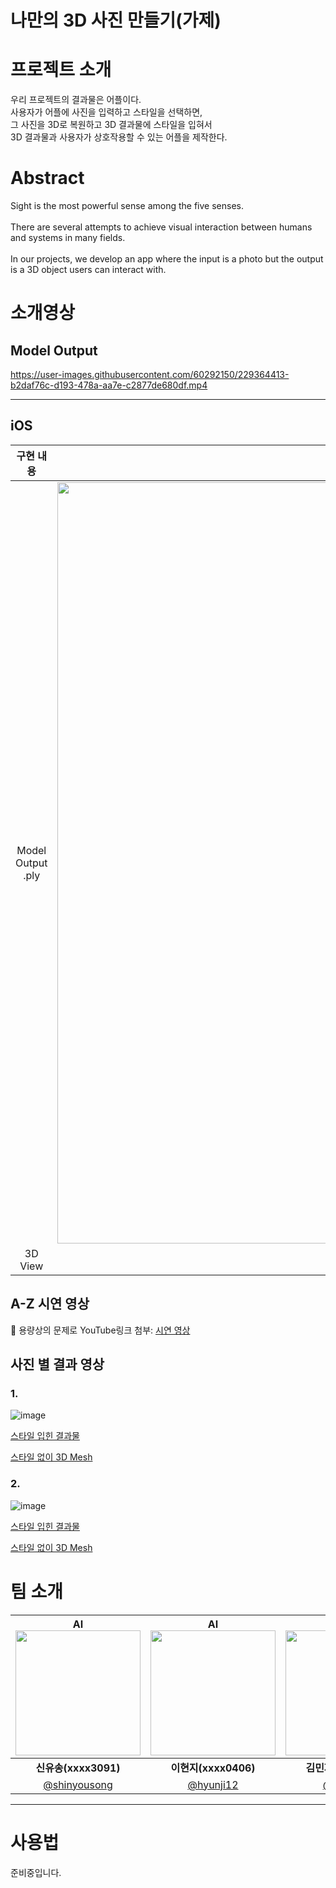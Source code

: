 # 나만의 3D 사진 만들기(가제)
  
  
  
# 프로젝트 소개  

우리 프로젝트의 결과물은 어플이다.  
사용자가 어플에 사진을 입력하고 스타일을 선택하면,  
그 사진을 3D로 복원하고 3D 결과물에 스타일을 입혀서  
3D 결과물과 사용자가 상호작용할 수 있는 어플을 제작한다.  
  
  
# Abstract  

Sight is the most powerful sense among the five senses. <br/><br/>
There are several attempts to achieve visual interaction between humans and systems in many fields. <br/><br/>
In our projects, we develop an app where the input is a photo but the output is a 3D object users can interact with.  
  
  
# 소개영상
## Model Output

https://user-images.githubusercontent.com/60292150/229364413-b2daf76c-d193-478a-aa7e-c2877de680df.mp4


---

## iOS

|    구현 내용    |   스크린샷   |
| :-------------: | :----------: |
| Model Output .ply | <img width="1218" alt="image" src="https://user-images.githubusercontent.com/60292150/229364361-6c98b412-be77-4858-a345-c72e5f45806f.png"> |
| 3D View | ![image](https://github.com/kookmin-sw/capstone-2023-30/assets/60292150/2bc5c047-ea44-446a-956a-556340534bfa) |

## A-Z 시연 영상
🛑 용량상의 문제로 YouTube링크 첨부: [시연 영상](https://www.youtube.com/watch?v=Tjouzsz71u0)

## 사진 별 결과 영상
### 1. 

![image](https://github.com/kookmin-sw/capstone-2023-30/assets/60292150/81adb795-f169-4779-91d9-4d02839acd2d)


[스타일 입힌 결과물](https://youtube.com/shorts/o9oyv6CwMzU?feature=share)

[스타일 없이 3D Mesh](https://youtube.com/shorts/mc2BVlg7rIs?feature=share)

### 2.

![image](https://github.com/kookmin-sw/capstone-2023-30/assets/60292150/7ae8c06c-8609-4ecb-b5dd-fec0a248068a)


[스타일 입힌 결과물](https://youtube.com/shorts/INrQ50k0xZY?feature=share)

[스타일 없이 3D Mesh](https://youtube.com/shorts/EeCh-AR4EDM?feature=share)





  
# 팀 소개  

| AI<img src="https://user-images.githubusercontent.com/60292150/229362408-d0f38744-db45-441f-bdac-236296a520d6.png" width="200" height="200"/> | AI<img src="https://user-images.githubusercontent.com/60292150/229362608-b4830839-6e89-4af8-a527-77412b8a3195.png" width="200" height="200"/> | iOS<img src="https://user-images.githubusercontent.com/60292150/229362438-c7191cc5-8670-468d-b0b9-2661489dc41f.png" width="200" height="200"/> | Backend<img src="https://user-images.githubusercontent.com/60292150/229362352-9fe23126-7ea8-42ca-83a6-c74f555ba475.png" width="200"  height="200" /> |
| :----------------------------------------------------------: | :----------------------------------------------------------: | :----------------------------------------------------------: | :----------------------------------------------------------: |
|                          **신유송(xxxx3091)**                          |                          **이현지(xxxx0406)**                          |                          **김민재(xxxx2614)**                          |                          **임중혁(xxxx1683)**                          |
|          [@shinyousong](https://github.com/shinyousong)          |           [@hyunji12](https://github.com/hyunji12)           |           [@ffalswo2](https://github.com/ffalswo2)            |         [@Angheng](https://github.com/Angheng)         |

---
  
  
# 사용법

준비중입니다.
